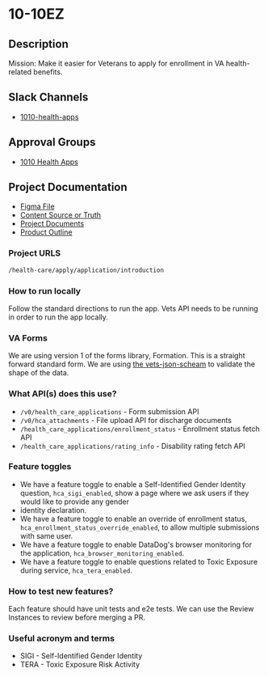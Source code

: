 # 10-10EZ

## Description

Mission: Make it easier for Veterans to apply for enrollment in VA health-related benefits.

## Slack Channels

- [1010-health-apps](https://slack.com/app_redirect?channel=CMJ2V70UV)

## Approval Groups

- [1010 Health Apps](https://github.com/orgs/department-of-veterans-affairs/teams/1010-health-apps-frontend)

## Project Documentation

- [Figma File](https://www.figma.com/file/UljiHam46o5DItC5iDgmPd/10-10EZ)
- [Content Source or Truth](https://github.com/department-of-veterans-affairs/va.gov-team/blob/master/products/caregivers/10-10EZ/10-10EZ-application-copy.md)
- [Project Documents](https://github.com/department-of-veterans-affairs/va.gov-team/tree/master/products/health-care/application/va-application)
- [Product Outline](https://github.com/department-of-veterans-affairs/va.gov-team/blob/master/teams/vsa/teams/health-benefits/healthcare-application/product-outline.md)

### Project URLS

``` markdown
/health-care/apply/application/introduction
```

### How to run locally

Follow the standard directions to run the app. Vets API needs to be running in order to run the app locally.

### VA Forms

We are using version 1 of the forms library, Formation. This is a straight forward standard form. We are using [the vets-json-scheam](https://github.com/department-of-veterans-affairs/vets-json-schema) to validate the shape of the data.  

### What API(s) does this use?

- `/v0/health_care_applications` - Form submission API
- `/v0/hca_attachments` - File upload API for discharge documents
- `/health_care_applications/enrollment_status` - Enrollment status fetch API
- `/health_care_applications/rating_info` - Disability rating fetch API

### Feature toggles

- We have a feature toggle to enable a Self-Identified Gender Identity question, `hca_sigi_enabled`, show a page where we ask users if they would like to provide any gender
- identity declaration.
- We have a feature toggle to enable an override of enrollment status, `hca_enrollment_status_override_enabled`, to allow multiple submissions with same user.
- We have a feature toggle to enable DataDog's browser monitoring for the application, `hca_browser_monitoring_enabled`.
- We have a feature toggle to enable questions related to Toxic Exposure during service, `hca_tera_enabled`.

### How to test new features?

Each feature should have unit tests and e2e tests. We can use the Review Instances to review before merging a PR.

### Useful acronym and terms

- SIGI - Self-Identified Gender Identity
- TERA - Toxic Exposure Risk Activity

